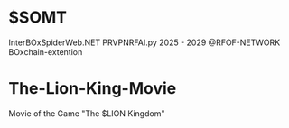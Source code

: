 # $SOMT
InterBOxSpiderWeb.NET PRVPNRFAI.py 2025 - 2029 @RFOF-NETWORK BOxchain-extention

# The-Lion-King-Movie
Movie of the Game "The $LION Kingdom"
